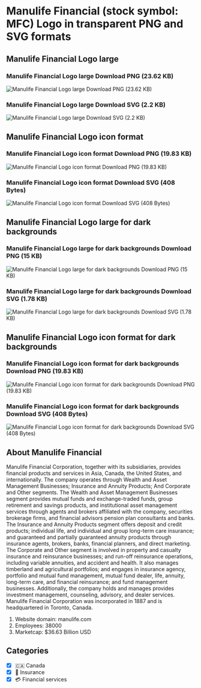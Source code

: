 # Manulife Financial (stock symbol: MFC) Logo in transparent PNG and SVG formats

## Manulife Financial Logo large

### Manulife Financial Logo large Download PNG (23.62 KB)

![Manulife Financial Logo large Download PNG (23.62 KB)](/img/orig/MFC_BIG-b4a7cc9f.png)

### Manulife Financial Logo large Download SVG (2.2 KB)

![Manulife Financial Logo large Download SVG (2.2 KB)](/img/orig/MFC_BIG-94f5c653.svg)

## Manulife Financial Logo icon format

### Manulife Financial Logo icon format Download PNG (19.83 KB)

![Manulife Financial Logo icon format Download PNG (19.83 KB)](/img/orig/MFC-7a0b4dda.png)

### Manulife Financial Logo icon format Download SVG (408 Bytes)

![Manulife Financial Logo icon format Download SVG (408 Bytes)](/img/orig/MFC-26a03bf4.svg)

## Manulife Financial Logo large for dark backgrounds

### Manulife Financial Logo large for dark backgrounds Download PNG (15 KB)

![Manulife Financial Logo large for dark backgrounds Download PNG (15 KB)](/img/orig/MFC_BIG.D-00fe0345.png)

### Manulife Financial Logo large for dark backgrounds Download SVG (1.78 KB)

![Manulife Financial Logo large for dark backgrounds Download SVG (1.78 KB)](/img/orig/MFC_BIG.D-b8301144.svg)

## Manulife Financial Logo icon format for dark backgrounds

### Manulife Financial Logo icon format for dark backgrounds Download PNG (19.83 KB)

![Manulife Financial Logo icon format for dark backgrounds Download PNG (19.83 KB)](/img/orig/MFC.D-17d2022d.png)

### Manulife Financial Logo icon format for dark backgrounds Download SVG (408 Bytes)

![Manulife Financial Logo icon format for dark backgrounds Download SVG (408 Bytes)](/img/orig/MFC.D-a82e7a7f.svg)

## About Manulife Financial

Manulife Financial Corporation, together with its subsidiaries, provides financial products and services in Asia, Canada, the United States, and internationally. The company operates through Wealth and Asset Management Businesses; Insurance and Annuity Products; And Corporate and Other segments. The Wealth and Asset Management Businesses segment provides mutual funds and exchange-traded funds, group retirement and savings products, and institutional asset management services through agents and brokers affiliated with the company, securities brokerage firms, and financial advisors pension plan consultants and banks. The Insurance and Annuity Products segment offers deposit and credit products; individual life, and individual and group long-term care insurance; and guaranteed and partially guaranteed annuity products through insurance agents, brokers, banks, financial planners, and direct marketing. The Corporate and Other segment is involved in property and casualty insurance and reinsurance businesses; and run-off reinsurance operations, including variable annuities, and accident and health. It also manages timberland and agricultural portfolios; and engages in insurance agency, portfolio and mutual fund management, mutual fund dealer, life, annuity, long-term care, and financial reinsurance; and fund management businesses. Additionally, the company holds and manages provides investment management, counseling, advisory, and dealer services. Manulife Financial Corporation was incorporated in 1887 and is headquartered in Toronto, Canada.

1. Website domain: manulife.com
2. Employees: 38000
3. Marketcap: $36.63 Billion USD


## Categories
- [x] 🇨🇦 Canada
- [x] 🏦 Insurance
- [x] 💳 Financial services
